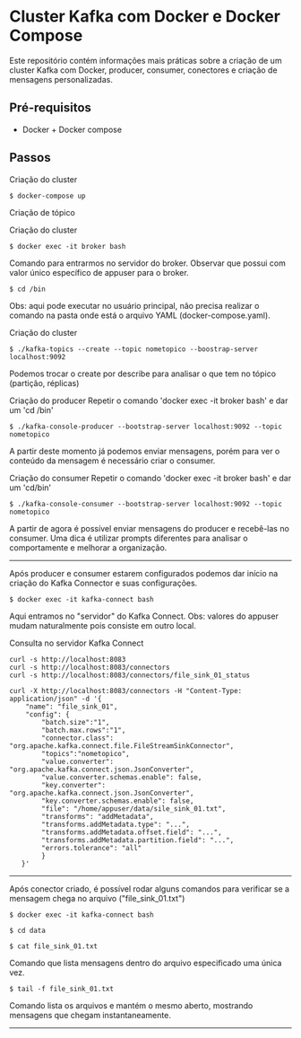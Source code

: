 # Cluster Kafka com Docker e Docker Compose
Este repositório contém informações mais práticas sobre a criação de um cluster Kafka com Docker, producer, consumer, conectores e criação de mensagens personalizadas. 

## Pré-requisitos
- Docker + Docker compose

## Passos

Criação do cluster 
```
$ docker-compose up
```

Criação de tópico

Criação do cluster 
```
$ docker exec -it broker bash
```
Comando para entrarmos no servidor do broker. Observar que possui com valor único específico de appuser para o broker. 

```
$ cd /bin
```

Obs: aqui pode executar no usuário principal, não precisa realizar o comando na pasta onde está o arquivo YAML (docker-compose.yaml).

Criação do cluster 
```
$ ./kafka-topics --create --topic nometopico --boostrap-server localhost:9092
```
Podemos trocar o create por describe para analisar o que tem no tópico (partição, réplicas)

Criação do producer
Repetir o comando 'docker exec -it broker bash' e dar um 'cd /bin'

```
$ ./kafka-console-producer --bootstrap-server localhost:9092 --topic nometopico
```
A partir deste momento já podemos enviar mensagens, porém para ver o conteúdo da mensagem é necessário criar o consumer.

Criação do consumer
Repetir o comando 'docker exec -it broker bash' e dar um 'cd/bin'
```
$ ./kafka-console-consumer --bootstrap-server localhost:9092 --topic nometopico
```

A partir de agora é possível enviar mensagens do producer e recebê-las no consumer. Uma dica é utilizar prompts diferentes para analisar o comportamente e melhorar a organização. 

----------------
Após producer e consumer estarem configurados podemos dar início na criação do Kafka Connector e suas configurações.

```
$ docker exec -it kafka-connect bash
```
Aqui entramos no "servidor" do Kafka Connect.
Obs: valores do appuser mudam naturalmente pois consiste em outro local. 

Consulta no servidor Kafka Connect

```
curl -s http://localhost:8083
curl -s http://localhost:8083/connectors
curl -s http://localhost:8083/connectors/file_sink_01_status
```

```
curl -X http://localhost:8083/connectors -H "Content-Type: application/json" -d '{
    "name": "file_sink_01",
    "config": {
        "batch.size":"1",
        "batch.max.rows":"1",
        "connector.class": "org.apache.kafka.connect.file.FileStreamSinkConnector",
        "topics":"nometopico",
        "value.converter": "org.apache.kafka.connect.json.JsonConverter",
        "value.converter.schemas.enable": false, 
        "key.converter": "org.apache.kafka.connect.json.JsonConverter",
        "key.converter.schemas.enable": false,
        "file": "/home/appuser/data/sile_sink_01.txt",
        "transforms": "addMetadata",
        "transforms.addMetadata.type": "...",
        "transforms.addMetadata.offset.field": "...",
        "transforms.addMetadata.partition.field": "...",
        "errors.tolerance": "all"
        }
   }'
```   
-----

Após conector criado, é possível rodar alguns comandos para verificar se a mensagem chega no arquivo ("file_sink_01.txt")

```
$ docker exec -it kafka-connect bash
```

```
$ cd data
```

```
$ cat file_sink_01.txt
```
Comando que lista mensagens dentro do arquivo especificado uma única vez.
```
$ tail -f file_sink_01.txt
```
Comando lista os arquivos e mantém o mesmo aberto, mostrando mensagens que chegam instantaneamente.

<hr>
